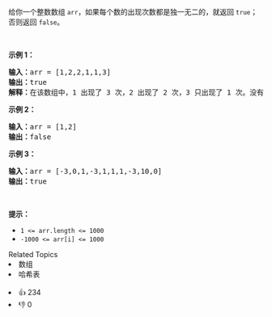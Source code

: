 <p>给你一个整数数组&nbsp;<code>arr</code>，如果每个数的出现次数都是独一无二的，就返回&nbsp;<code>true</code>；否则返回 <code>false</code>。</p>

<p>&nbsp;</p>

<p><strong>示例 1：</strong></p>

<pre>
<strong>输入：</strong>arr = [1,2,2,1,1,3]
<strong>输出：</strong>true
<strong>解释：</strong>在该数组中，1 出现了 3 次，2 出现了 2 次，3 只出现了 1 次。没有两个数的出现次数相同。</pre>

<p><strong>示例 2：</strong></p>

<pre>
<strong>输入：</strong>arr = [1,2]
<strong>输出：</strong>false
</pre>

<p><strong>示例 3：</strong></p>

<pre>
<strong>输入：</strong>arr = [-3,0,1,-3,1,1,1,-3,10,0]
<strong>输出：</strong>true
</pre>

<p>&nbsp;</p>

<p><strong>提示：</strong></p>

<ul> 
 <li><code>1 &lt;= arr.length&nbsp;&lt;= 1000</code></li> 
 <li><code>-1000 &lt;= arr[i] &lt;= 1000</code></li> 
</ul>

<div><div>Related Topics</div><div><li>数组</li><li>哈希表</li></div></div><br><div><li>👍 234</li><li>👎 0</li></div>